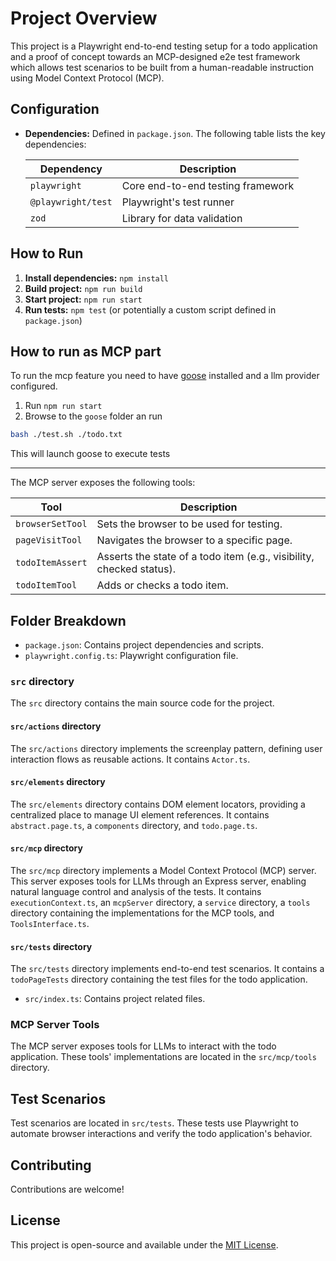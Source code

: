 # Project Overview

This project is a Playwright end-to-end testing setup for a todo application and a proof of concept towards an MCP-designed e2e test framework which allows test scenarios to be built from a human-readable instruction using Model Context Protocol (MCP).

## Configuration

-   **Dependencies:** Defined in `package.json`. The following table lists the key dependencies:

    | Dependency        | Description                                        |
    | ----------------- | -------------------------------------------------- |
    | `playwright`      | Core end-to-end testing framework                 |
    | `@playwright/test` | Playwright's test runner                          |
    | `zod`             | Library for data validation                      |

## How to Run

1.  **Install dependencies:** `npm install`
2.  **Build project:** `npm run build`
3.  **Start project:** `npm run start`
4.  **Run tests:** `npm test` (or potentially a custom script defined in `package.json`)

## How to run as MCP part

To run the mcp feature you need to have [goose](https://github.com/block/goose) installed and a llm provider configured.

1.  Run `npm run start`
2.  Browse to the `goose` folder an run 
```bash 
bash ./test.sh ./todo.txt
```

This will launch goose to execute tests

---
The MCP server exposes the following tools:

| Tool            | Description                                                                      |
| ---------------- | -------------------------------------------------------------------------------- |
| `browserSetTool`  | Sets the browser to be used for testing.                                        |
| `pageVisitTool`   | Navigates the browser to a specific page.                                      |
| `todoItemAssert`  | Asserts the state of a todo item (e.g., visibility, checked status).         |
| `todoItemTool`    | Adds or checks a todo item.                                                |

## Folder Breakdown

-   `package.json`: Contains project dependencies and scripts.
-   `playwright.config.ts`: Playwright configuration file.

### `src` directory

The `src` directory contains the main source code for the project.

#### `src/actions` directory

The `src/actions` directory implements the screenplay pattern, defining user interaction flows as reusable actions. It contains `Actor.ts`.

#### `src/elements` directory

The `src/elements` directory contains DOM element locators, providing a centralized place to manage UI element references. It contains `abstract.page.ts`, a `components` directory, and `todo.page.ts`.

#### `src/mcp` directory

The `src/mcp` directory implements a Model Context Protocol (MCP) server. This server exposes tools for LLMs through an Express server, enabling natural language control and analysis of the tests. It contains `executionContext.ts`, an `mcpServer` directory, a `service` directory, a `tools` directory containing the implementations for the MCP tools, and `ToolsInterface.ts`.

#### `src/tests` directory

The `src/tests` directory implements end-to-end test scenarios. It contains a `todoPageTests` directory containing the test files for the todo application.

-   `src/index.ts`: Contains project related files.

### MCP Server Tools

The MCP server exposes tools for LLMs to interact with the todo application. These tools' implementations are located in the `src/mcp/tools` directory.

## Test Scenarios

Test scenarios are located in `src/tests`. These tests use Playwright to automate browser interactions and verify the todo application's behavior.

## Contributing

Contributions are welcome!

## License

This project is open-source and available under the [MIT License](link-to-license).
